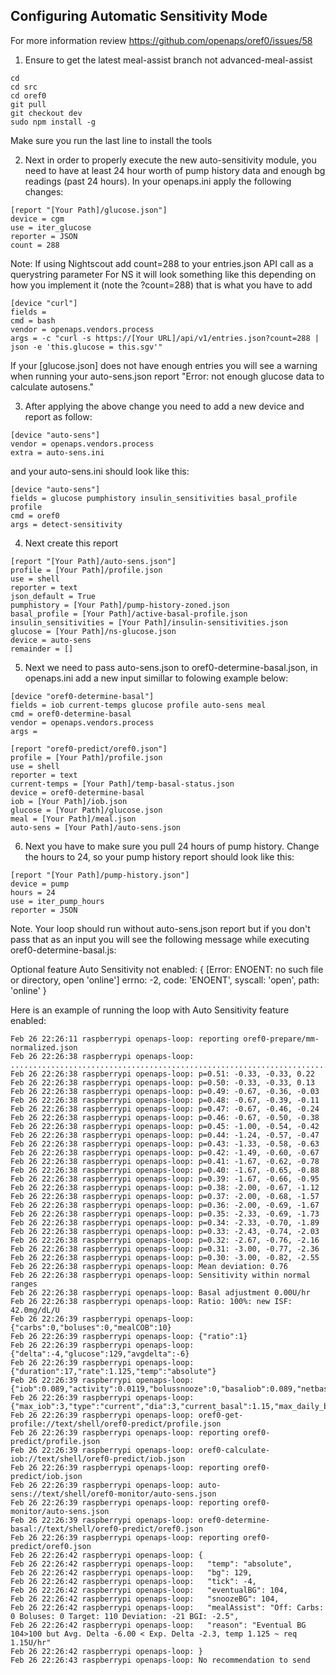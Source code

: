 ## Configuring Automatic Sensitivity Mode

For more information review https://github.com/openaps/oref0/issues/58

1)	Ensure to get the latest meal-assist branch not advanced-meal-assist
```
cd
cd src
cd oref0
git pull
git checkout dev
sudo npm install -g
```
Make sure you run the last line to install the tools

2)	Next in order to properly execute the new auto-sensitivity module, you need to have at least 24 hour worth of pump history data and enough bg readings (past 24 hours).
In your openaps.ini apply the following changes:
```
[report "[Your Path]/glucose.json"]
device = cgm
use = iter_glucose
reporter = JSON
count = 288
```

Note: If using Nightscout add count=288 to your entries.json API call as a querystring parameter
For NS it will look something like this depending on how you implement it (note the ?count=288)  that is what you have to add
```
[device "curl"]
fields = 
cmd = bash
vendor = openaps.vendors.process
args = -c "curl -s https://[Your URL]/api/v1/entries.json?count=288 | json -e 'this.glucose = this.sgv'"
```


If your [glucose.json] does not have enough entries you will see a warning when running your auto-sens.json report "Error: not enough glucose data to calculate autosens."

3)	After applying the above change you need to add a new device and report as follow:
```
[device "auto-sens"]
vendor = openaps.vendors.process
extra = auto-sens.ini
```
and your auto-sens.ini should look like this:
```
[device "auto-sens"]
fields = glucose pumphistory insulin_sensitivities basal_profile profile
cmd = oref0
args = detect-sensitivity
```

4) Next create this report
```
[report "[Your Path]/auto-sens.json"]
profile = [Your Path]/profile.json
use = shell
reporter = text
json_default = True
pumphistory = [Your Path]/pump-history-zoned.json
basal_profile = [Your Path]/active-basal-profile.json
insulin_sensitivities = [Your Path]/insulin-sensitivities.json
glucose = [Your Path]/ns-glucose.json
device = auto-sens
remainder = []
```

5) Next we need to pass auto-sens.json to oref0-determine-basal.json, in openaps.ini add a new input simillar to folowing example below:
```
[device "oref0-determine-basal"]
fields = iob current-temps glucose profile auto-sens meal
cmd = oref0-determine-basal
vendor = openaps.vendors.process
args = 

[report "oref0-predict/oref0.json"]
profile = [Your Path]/profile.json
use = shell
reporter = text
current-temps = [Your Path]/temp-basal-status.json
device = oref0-determine-basal
iob = [Your Path]/iob.json
glucose = [Your Path]/glucose.json
meal = [Your Path]/meal.json
auto-sens = [Your Path]/auto-sens.json
```

6) Next you have to make sure you pull 24 hours of pump history.  Change the hours to 24, so your pump history report should look like this:
```
[report "[Your Path]/pump-history.json"]
device = pump
hours = 24
use = iter_pump_hours
reporter = JSON
```
Note. Your loop should run without auto-sens.json report but if you don't pass that as an input you will see the following message while executing oref0-determine-basal.js:

Optional feature Auto Sensitivity not enabled:  { [Error: ENOENT: no such file or directory, open 'online'] errno: -2, code: 'ENOENT', syscall: 'open', path: 'online' }

Here is an example of running the loop with Auto Sensitivity feature enabled:
```
Feb 26 22:26:11 raspberrypi openaps-loop: reporting oref0-prepare/mm-normalized.json
Feb 26 22:26:38 raspberrypi openaps-loop: ...............................................................................................................................................................................................................................................................................................
Feb 26 22:26:38 raspberrypi openaps-loop: p=0.51: -0.33, -0.33, 0.22
Feb 26 22:26:38 raspberrypi openaps-loop: p=0.50: -0.33, -0.33, 0.13
Feb 26 22:26:38 raspberrypi openaps-loop: p=0.49: -0.67, -0.36, -0.03
Feb 26 22:26:38 raspberrypi openaps-loop: p=0.48: -0.67, -0.39, -0.11
Feb 26 22:26:38 raspberrypi openaps-loop: p=0.47: -0.67, -0.46, -0.24
Feb 26 22:26:38 raspberrypi openaps-loop: p=0.46: -0.67, -0.50, -0.38
Feb 26 22:26:38 raspberrypi openaps-loop: p=0.45: -1.00, -0.54, -0.42
Feb 26 22:26:38 raspberrypi openaps-loop: p=0.44: -1.24, -0.57, -0.47
Feb 26 22:26:38 raspberrypi openaps-loop: p=0.43: -1.33, -0.58, -0.63
Feb 26 22:26:38 raspberrypi openaps-loop: p=0.42: -1.49, -0.60, -0.67
Feb 26 22:26:38 raspberrypi openaps-loop: p=0.41: -1.67, -0.62, -0.78
Feb 26 22:26:38 raspberrypi openaps-loop: p=0.40: -1.67, -0.65, -0.88
Feb 26 22:26:38 raspberrypi openaps-loop: p=0.39: -1.67, -0.66, -0.95
Feb 26 22:26:38 raspberrypi openaps-loop: p=0.38: -2.00, -0.67, -1.12
Feb 26 22:26:38 raspberrypi openaps-loop: p=0.37: -2.00, -0.68, -1.57
Feb 26 22:26:38 raspberrypi openaps-loop: p=0.36: -2.00, -0.69, -1.67
Feb 26 22:26:38 raspberrypi openaps-loop: p=0.35: -2.33, -0.69, -1.73
Feb 26 22:26:38 raspberrypi openaps-loop: p=0.34: -2.33, -0.70, -1.89
Feb 26 22:26:38 raspberrypi openaps-loop: p=0.33: -2.43, -0.74, -2.03
Feb 26 22:26:38 raspberrypi openaps-loop: p=0.32: -2.67, -0.76, -2.16
Feb 26 22:26:38 raspberrypi openaps-loop: p=0.31: -3.00, -0.77, -2.36
Feb 26 22:26:38 raspberrypi openaps-loop: p=0.30: -3.00, -0.82, -2.55
Feb 26 22:26:38 raspberrypi openaps-loop: Mean deviation: 0.76
Feb 26 22:26:38 raspberrypi openaps-loop: Sensitivity within normal ranges
Feb 26 22:26:38 raspberrypi openaps-loop: Basal adjustment 0.00U/hr
Feb 26 22:26:38 raspberrypi openaps-loop: Ratio: 100%: new ISF: 42.0mg/dL/U
Feb 26 22:26:39 raspberrypi openaps-loop: {"carbs":0,"boluses":0,"mealCOB":10}
Feb 26 22:26:39 raspberrypi openaps-loop: {"ratio":1}
Feb 26 22:26:39 raspberrypi openaps-loop: {"delta":-4,"glucose":129,"avgdelta":-6}
Feb 26 22:26:39 raspberrypi openaps-loop: {"duration":17,"rate":1.125,"temp":"absolute"}
Feb 26 22:26:39 raspberrypi openaps-loop: {"iob":0.089,"activity":0.0119,"bolussnooze":0,"basaliob":0.089,"netbasalinsulin":1.4,"hightempinsulin":1.8}
Feb 26 22:26:39 raspberrypi openaps-loop: {"max_iob":3,"type":"current","dia":3,"current_basal":1.15,"max_daily_basal":1.15,"max_basal":3,"min_bg":100,"max_bg":120,"sens":42,"carb_ratio":10}
Feb 26 22:26:39 raspberrypi openaps-loop: oref0-get-profile://text/shell/oref0-predict/profile.json
Feb 26 22:26:39 raspberrypi openaps-loop: reporting oref0-predict/profile.json
Feb 26 22:26:39 raspberrypi openaps-loop: oref0-calculate-iob://text/shell/oref0-predict/iob.json
Feb 26 22:26:39 raspberrypi openaps-loop: reporting oref0-predict/iob.json
Feb 26 22:26:39 raspberrypi openaps-loop: auto-sens://text/shell/oref0-monitor/auto-sens.json
Feb 26 22:26:39 raspberrypi openaps-loop: reporting oref0-monitor/auto-sens.json
Feb 26 22:26:39 raspberrypi openaps-loop: oref0-determine-basal://text/shell/oref0-predict/oref0.json
Feb 26 22:26:39 raspberrypi openaps-loop: reporting oref0-predict/oref0.json
Feb 26 22:26:42 raspberrypi openaps-loop: {
Feb 26 22:26:42 raspberrypi openaps-loop:   "temp": "absolute",
Feb 26 22:26:42 raspberrypi openaps-loop:   "bg": 129,
Feb 26 22:26:42 raspberrypi openaps-loop:   "tick": -4,
Feb 26 22:26:42 raspberrypi openaps-loop:   "eventualBG": 104,
Feb 26 22:26:42 raspberrypi openaps-loop:   "snoozeBG": 104,
Feb 26 22:26:42 raspberrypi openaps-loop:   "mealAssist": "Off: Carbs: 0 Boluses: 0 Target: 110 Deviation: -21 BGI: -2.5",
Feb 26 22:26:42 raspberrypi openaps-loop:   "reason": "Eventual BG 104>100 but Avg. Delta -6.00 < Exp. Delta -2.3, temp 1.125 ~ req 1.15U/hr"
Feb 26 22:26:42 raspberrypi openaps-loop: }
Feb 26 22:26:43 raspberrypi openaps-loop: No recommendation to send
```





